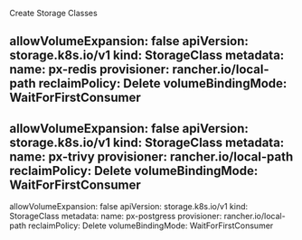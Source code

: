 






Create Storage Classes

allowVolumeExpansion: false
apiVersion: storage.k8s.io/v1
kind: StorageClass
metadata:
  name: px-redis
provisioner: rancher.io/local-path
reclaimPolicy: Delete
volumeBindingMode: WaitForFirstConsumer
---
allowVolumeExpansion: false
apiVersion: storage.k8s.io/v1
kind: StorageClass
metadata:
  name: px-trivy
provisioner: rancher.io/local-path
reclaimPolicy: Delete
volumeBindingMode: WaitForFirstConsumer
---
allowVolumeExpansion: false
apiVersion: storage.k8s.io/v1
kind: StorageClass
metadata:
  name: px-postgress
provisioner: rancher.io/local-path
reclaimPolicy: Delete
volumeBindingMode: WaitForFirstConsumer

